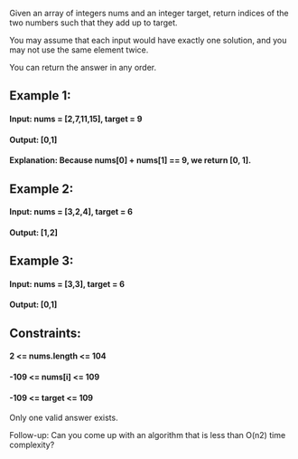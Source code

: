 Given an array of integers nums and an integer target, return indices of the two numbers such that they add up to target.

You may assume that each input would have exactly one solution, and you may not use the same element twice.

You can return the answer in any order.

 


## Example 1:

#### Input: nums = [2,7,11,15], target = 9
#### Output: [0,1]
#### Explanation: Because nums[0] + nums[1] == 9, we return [0, 1].


## Example 2:

#### Input: nums = [3,2,4], target = 6
#### Output: [1,2]


## Example 3:

#### Input: nums = [3,3], target = 6
#### Output: [0,1]
 


## Constraints:

#### 2 <= nums.length <= 104
#### -109 <= nums[i] <= 109
#### -109 <= target <= 109

Only one valid answer exists.
 

Follow-up: Can you come up with an algorithm that is less than O(n2) time complexity?
